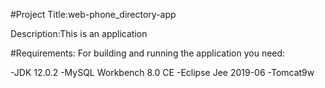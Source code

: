 #Project Title:web-phone_directory-app

Description:This is an application



#Requirements:
For building and running the application you need:

-JDK 12.0.2
-MySQL Workbench 8.0 CE
-Eclipse Jee 2019-06
-Tomcat9w
